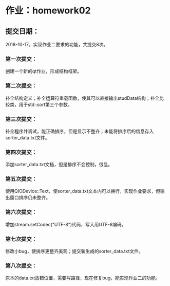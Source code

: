 ﻿# 作业：homework02
## 提交日期：

2018-10-17，实现作业二要求的功能，共提交8次。
### 第一次提交：

创建一个新的qt作业，形成结构框架。
### 第二次提交：

补全结构定义；补全运算符重载函数，使其可以直接输出studData结构；补全比较类，用于std::sort第三个参数。
### 第三次提交：

补全程序并调试，能正确排序，但是显示不整齐；未能将排序后的信息存入sorter_data.txt文件。
### 第四次提交：

添加sorter_data.txt文档，但是排序不会控制，很乱。
### 第五次提交：

使用QIODevice::Text，使sorter_data.txt文本内可以换行，实现作业要求，但输出窗口排序仍未整齐。
### 第六次提交：

增加stream.setCodec("UTF-8")代码，写入用UTF-8编码。
### 第七次提交：

修改小bug，使排序更整齐美观；提交新生成的sorter_data.txt文件。
### 第八次提交：

原本的data.txt放错位置，需要写路径，现在修复bug，能实现作业二的功能。
